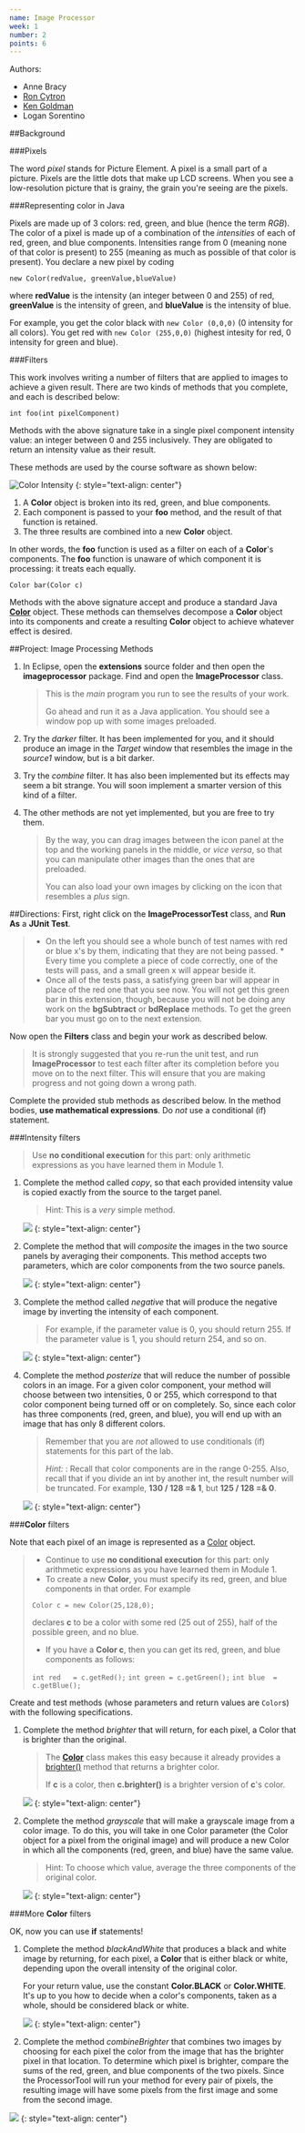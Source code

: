 ```yaml
---
name: Image Processor
week: 1
number: 2
points: 6
---
```


Authors:

  * Anne Bracy
  * [Ron Cytron](http://www.cs.wustl.edu/~cytron/)
  * [Ken Goldman](http://www.cs.wustl.edu/~kjg/)
  * Logan Sorentino

##Background

###Pixels

The word *pixel* stands for Picture Element. A pixel is a small part
of a picture. Pixels are the little dots that make up LCD
screens. When you see a low-resolution picture that is grainy, the
grain you\'re seeing are the pixels.

###Representing color in Java

Pixels are made up of 3 colors: red, green, and blue (hence the
term *RGB*). The color of a pixel is made up of a combination of the
*intensities* of each of red, green, and blue components. Intensities range from 0 (meaning none of that color is present) to 255
(meaning as much as possible of that color is present). You
declare a new pixel by coding 

```
new Color(redValue, greenValue,blueValue)
```

where **redValue** is the intensity (an integer between 0 and 255) of 
red, **greenValue** is the intensity of green, and **blueValue** is the intensity of blue.<br>


For example, you get the color black with `new Color (0,0,0)` (0
intensity for all colors). You get red with `new Color (255,0,0)`
(highest intesity for red, 0 intensity for green and blue).

###Filters

This work involves writing a number of filters that are applied to
images to achieve a given result.  There are two kinds of methods that
you complete, and each is described below:

`int foo(int pixelComponent)`

Methods with the above signature take in a single pixel component
intensity value:  an integer between 0 and 255 inclusively.
They are obligated to return an intensity value as their result.

These methods are used by the course software as shown below:

![Color Intensity](../../../extensions/colorintensity.jpg)
{: style="text-align: center"}

1. A **Color** object is broken into its red, green, and blue
components.
2. Each component is passed to your **foo** method, and the
result of that function is retained.
3. The three results are combined into a new **Color** object.

In other words, the **foo** function is used as a filter on each
of a **Color**\'s components.  The **foo** function is unaware
of which component it is processing:  it treats each equally.

`Color bar(Color c)`

Methods with the above signature accept and produce a standard Java
**[Color](https://docs.oracle.com/javase/7/docs/api/java/awt/Color.html)** object.  These methods can themselves decompose a **Color**
object into its components and create a resulting **Color** object
to achieve whatever effect is desired.
 
##Project: Image Processing Methods

1. In Eclipse, open the **extensions** source folder and
then open the **imageprocessor** package. Find and open the
**ImageProcessor** class.

	> This is the *main* program you run to see the results of your work.
	> 
	> Go ahead and run it as a Java application.
	> You should see a window pop up with
	> some images preloaded.

	
2. Try the *darker* filter.  It has been implemented for you, and
it should produce an image in the *Target* window that resembles
the image in the *source1* window, but is a bit darker.
3. Try the *combine* filter.  It has also been implemented but
its effects may seem a bit strange.  You will soon implement a smarter version
of this kind of a filter.
4. The other methods are not yet implemented, but you are free to try
them.

	> By the way, you can drag images between the icon panel at the top and the working
	> panels in the middle, or *vice versa*, so that you can manipulate
	> other images than the ones that are preloaded.
	>
	> You can also load your own images by clicking on the icon that resembles
	> a *plus* sign.

##Directions:
First, right click on the **ImageProcessorTest** class, and **Run As** a **JUnit Test**.

> * On the left you should see a whole bunch of 
> test names with red or blue x\'s by them, indicating that they are not being passed. * Every time you complete a piece of code correctly, one of the tests will pass, 
> and a small green x will appear beside it. 
> * Once all of the tests pass, a satisfying green bar will appear in place of the red one that you see now. You will 
> not get this green bar in this extension, though, because you will not be doing any work on the **bgSubtract** or **bdReplace** methods. 
> To get the green bar you must go on to the next extension.

Now open the **Filters** class and begin your work as described
below.  

> It is strongly suggested that you re-run the unit test, and run **ImageProcessor** to test each filter after its
> completion before you move on to the next filter.  This will ensure that you are making progress and not going down a wrong path.

Complete the provided stub
methods as described below.
In the method bodies, **use mathematical expressions**. Do *not* use
a conditional (if) statement.

###Intensity filters

> Use **no conditional execution** for this part:  only arithmetic expressions
> as you have learned them in Module 1.

1. Complete the method called *copy*, so that each
provided intensity value is copied exactly
from the source to the target panel.

	>Hint: This is a *very* simple method.

	![](../../../extensions/copy.png)
	{: style="text-align: center"}
    
2. Complete the method that will *composite* the images
in the
two source panels by averaging their components. This method accepts two
parameters, which are color components from the two source panels.

	![](../../../extensions/composite.png)
	{: style="text-align: center"}
	
3. Complete the method called *negative* that will
produce the
negative image by inverting the intensity of each component. 

	>For
	>example, if the parameter value is 0, you should return 255. If the
	>parameter value is 1, you should return 254, and so on.

	![](../../../extensions/negative.png)
	{: style="text-align: center"}

4. Complete the method *posterize* that will reduce the
number of possible colors in an image. For a given color component, your
method will choose between
two intensities, 0 or 255, which correspond to that color component
being turned off or on completely. 
So, since each color has three
components (red, green, and blue), you will end up with an image that
has only 8 different colors. 

	> Remember that you are *not*
	> allowed to use conditionals (if) statements for this part of the lab.
	> 
	> *Hint:* : Recall that color components
	> are in the range 0-255. Also, recall that if you divide an int by
	> another int, the result number will be truncated. For example, 
	> **130 / 128 =& 1**, but 
	> **125 / 128 =& 0**.


	![](../../../extensions/posterize.png)
	{: style="text-align: center"}


###**Color** filters

Note that each pixel
of an image is represented as a [Color](http://java.sun.com/javase/6/docs/api/java/awt/Color.html)
object.

> * Continue to
> use **no conditional execution** for this part:  only arithmetic expressions
> as you have learned them in Module 1.
> * To create a new **Color**, you must specify its red, green, and blue components in that order.  For example
> 
> `Color c = new Color(25,128,0);`
> 
> declares **c** to be a color with some red (25 out of 255), half of the possible green, and no blue.
> * If you have a **Color c**, then you can get its red, green, and blue components as follows:
>
> `int red   = c.getRed();`
> `int green = c.getGreen();`
> `int blue  = c.getBlue();`

Create and test methods (whose parameters and return values are <code>Color</code>s)
with the following specifications.

1. Complete the method *brighter* that will return, for
each pixel, a Color that is brighter than
the original. 

	> The 
	> **[Color](https://docs.oracle.com/javase/7/docs/api/java/awt/Color.html)**
	> class makes this easy because it already
	> provides a 
	> <a href="">[brighter\(\)](https://docs.oracle.com/javase/7/docs/api/java/awt/Color.html#brighter%28%29)
	> method that returns a brighter color.
	>
	> If **c** is a color, then **c.brighter()** is a brighter version of **c**\'s color.


	![](../../../extensions/brighter.png)
	{: style="text-align: center"}
	
2. Complete the method *grayscale* that will make a
grayscale image from a color image.
To do this, you will take in one Color parameter (the Color object for
a pixel from the original image) and
will produce a new Color in which all the components (red, green, and
blue) have the same value.

	> Hint: To choose which value, average the three components of the
	> original color.

	![](../../../extensions/grayscale.png)
	{: style="text-align: center"}
  
###More **Color** filters

OK, now you can use **if** statements!


1. Complete the method *blackAndWhite* that produces a
black and white image by returning, for each pixel, a **Color** that is
either black or white, depending upon the overall intensity of the
original color. 

	For your return value, use the constant **Color.BLACK**
	or **Color.WHITE**. It\'s up to you how to decide when a
	color\'s components, taken as a whole, should be considered black or
	white.

	![](../../../extensions/blackandwhite.png)
	{: style="text-align: center"}
	
2. Complete the method *combineBrighter* that combines
two images by choosing for each pixel the color from the image that has
the brighter pixel in that location. To determine which pixel is
brighter, compare the sums of the red, green, and blue components of
the two pixels. Since the ProcessorTool will run your method for every
pair of pixels, the resulting image will have some pixels from the
first image and some from the second image.

![](../../../extensions/combinebrighter.png)
{: style="text-align: center"}